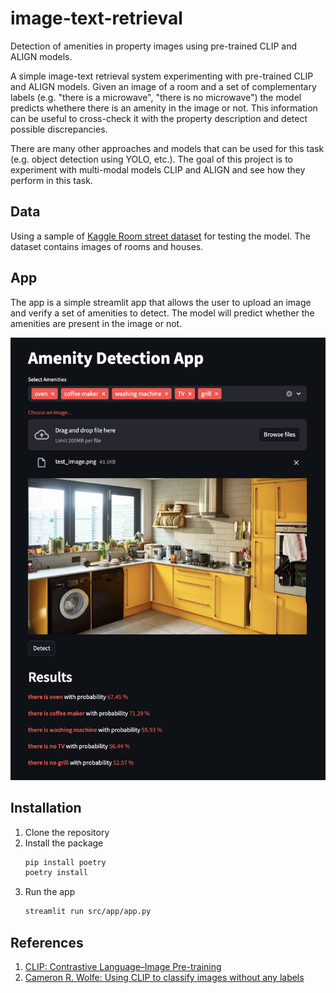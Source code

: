 # image-text-retrieval

Detection of amenities in property images using pre-trained CLIP and ALIGN models.

A simple image-text retrieval system experimenting with  pre-trained CLIP and ALIGN models. Given an image of a room and a set of complementary labels (e.g. "there is a microwave", "there is no microwave") the model predicts whethere there is an amenity in the image or not. This information can be useful to cross-check it with the property description and detect possible discrepancies.

There are many other approaches and models that can be used for this task (e.g. object detection using YOLO, etc.). The goal of this project is to experiment with multi-modal models CLIP and ALIGN and see how they perform in this task.

## Data
Using a sample of [Kaggle Room street dataset](https://www.kaggle.com/datasets/mikhailma/house-rooms-streets-image-dataset?resource=download) for testing the model. The dataset contains images of rooms and houses.

## App
The app is a simple streamlit app that allows the user to upload an image and verify a set of amenities to detect. The model will predict whether the amenities are present in the image or not.

![streamlit_app](<app.png>)

## Installation
1. Clone the repository
2. Install the package
   ```bash
   pip install poetry
   poetry install
   ```
3. Run the app
    ```bash
    streamlit run src/app/app.py
    ```

## References
1. [CLIP: Contrastive Language–Image Pre-training](https://openai.com/index/clip/)
2. [Cameron R. Wolfe: Using CLIP to classify images without any labels](https://cameronrwolfe.substack.com/p/using-clip-to-classify-images-without-any-labels-b255bb7205de)
